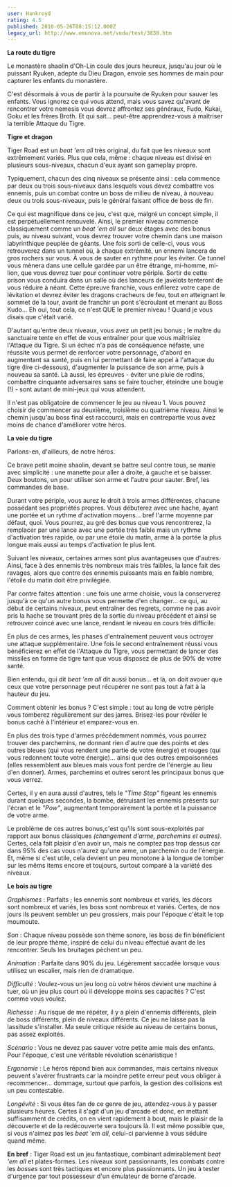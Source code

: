 ```yaml
---
user: Hankroyd
rating: 4.5
published: 2010-05-26T08:15:12.000Z
legacy_url: http://www.emunova.net/veda/test/3838.htm
---
```

**La route du tigre**  

  

Le monastère shaolin d'Oh-Lin coule des jours heureux, jusqu'au jour où le puissant Ryuken, adepte du Dieu Dragon, envoie ses hommes de main pour capturer les enfants du monastère.  

C'est désormais à vous de partir à la poursuite de Ryuken pour sauver les enfants. Vous ignorez ce qui vous attend, mais vous savez qu'avant de rencontrer votre nemesis vous devrez affrontez ses généraux, Fudo, Kukai, Goku et les frères Broth. Et qui sait... peut-être apprendrez-vous à maîtriser la terrible Attaque du Tigre.  

  

  

**Tigre et dragon**  

  

Tiger Road est un _beat 'em all_ très original, du fait que les niveaux sont extrêmement variés. Plus que cela, même : chaque niveau est divisé en plusieurs sous-niveaux, chacun d'eux ayant son gameplay propre.  

  

Typiquement, chacun des cinq niveaux se présente ainsi : cela commence par deux ou trois sous-niveaux dans lesquels vous devez combattre vos ennemis, puis un combat contre un boss de milieu de niveau, à nouveau deux ou trois sous-niveaux, puis le général faisant office de boss de fin.  

Ce qui est magnifique dans ce jeu, c'est que, malgré un concept simple, il est perpétuellement renouvelé. Ainsi, le premier niveau commence classiquement comme un _beat 'em all_ sur deux étages avec des bonus puis, au niveau suivant, vous devrez trouver votre chemin dans une maison labyrinthique peuplée de géants. Une fois sorti de celle-ci, vous vous retrouverez dans un tunnel où, à chaque extrémité, un ennemi lancera de gros rochers sur vous. À vous de sauter en rythme pour les éviter. Ce tunnel vous mènera dans une cellule gardée par un être étrange, mi-homme, mi-lion, que vous devrez tuer pour continuer votre périple. Sortir de cette prison vous conduira dans un salle où des lanceurs de javelots tenteront de vous réduire à néant. Cette épreuve franchie, vous enfilerez votre cape de lévitation et devrez éviter les dragons cracheurs de feu, tout en atteignant le sommet de la tour, avant de franchir un pont s'écroulant et menant au Boss Kudo... Eh oui, tout cela, ce n'est QUE le premier niveau ! Quand je vous disais que c'était varié.  

  

D'autant qu'entre deux niveaux, vous avez un petit jeu bonus ; le maître du sanctuaire tente en effet de vous entraîner pour que vous maîtrisiez l'Attaque du Tigre. Si un échec n'a pas de conséquence néfaste, une réussite vous permet de renforcer votre personnage, d'abord en augmentant sa santé, puis en lui permettant de faire appel à l'attaque du tigre (lire ci-dessous), d'augmenter la puissance de son arme, puis à nouveau sa santé. Là aussi, les épreuves - éviter une pluie de rodins, combattre cinquante adversaires sans se faire toucher, éteindre une bougie (!) - sont autant de mini-jeux qui vous attendent.  

  

Il n'est pas obligatoire de commencer le jeu au niveau 1\. Vous pouvez choisir de commencer au deuxième, troisième ou quatrième niveau. Ainsi le chemin jusqu'au boss final est raccourci, mais en contrepartie vous avez moins de chance d'améliorer votre héros.  

  

**La voie du tigre**  

  

Parlons-en, d'ailleurs, de notre héros.  

Ce brave petit moine shaolin, devant se battre seul contre tous, se manie avec simplicité : une manette pour aller à droite, à gauche et se baisser. Deux boutons, un pour utiliser son arme et l'autre pour sauter. Bref, les commandes de base.  

Durant votre périple, vous aurez le droit à trois armes différentes, chacune possédant ses propriétés propres. Vous débuterez avec une hache, ayant une portée et un rythme d'activation moyens... bref l'arme moyenne par défaut, quoi. Vous pourrez, au gré des bonus que vous rencontrerez, la remplacer par une lance avec une portée très faible mais un rythme d'activation très rapide, ou par une étoile du matin, arme à la portée la plus longue mais aussi au temps d'activation le plus lent.  

Suivant les niveaux, certaines armes sont plus avantageuses que d'autres. Ainsi, face à des ennemis très nombreux mais très faibles, la lance fait des ravages, alors que contre des ennemis puissants mais en faible nombre, l'étoile du matin doit être privilégiée.  

Par contre faites attention : une fois une arme choisie, vous la conserverez jusqu'à ce qu'un autre bonus vous permette d'en changer... ce qui, au début de certains niveaux, peut entraîner des regrets, comme ne pas avoir pris la hache se trouvant près de la sortie du niveau précédent et ainsi se retrouver coincé avec une lance, rendant le niveau en cours très difficile.  

En plus de ces armes, les phases d'entraînement peuvent vous octroyer une attaque supplémentaire. Une fois le second entraînement réussi vous bénéficierez en effet de l'Attaque du Tigre, vous permettant de lancer des missiles en forme de tigre tant que vous disposez de plus de 90% de votre santé.  

  

Bien entendu, qui dit _beat 'em all_ dit aussi bonus... et là, on doit avouer que ceux que votre personnage peut récupérer ne sont pas tout à fait à la hauteur du jeu.  

Comment obtenir les bonus ? C'est simple : tout au long de votre périple vous tomberez régulièrement sur des jarres. Brisez-les pour révéler le bonus caché à l'intérieur et emparez-vous en.  

En plus des trois type d'armes précédemment nommés, vous pourrez trouver des parchemins, ne donnant rien d'autre que des points et des outres bleues (qui vous rendent une partie de votre énergie) et rouges (qui vous redonnent toute votre énergie)... ainsi que des outres empoisonnées (elles ressemblent aux bleues mais vous font perdre de l'énergie au lieu d'en donner). Armes, parchemins et outres seront les principaux bonus que vous verrez.  

  

Certes, il y en aura aussi d'autres, tels le _"Time Stop"_ figeant les ennemis durant quelques secondes, la bombe, détruisant les ennemis présents sur l'écran et le _"Pow"_, augmentant temporairement la portée et la puissance de votre arme.  

Le problème de ces autres bonus,c'est qu'ils sont sous-exploités par rapport aux bonus classiques _(changement d'arme, parchemins et outres)_. Certes, cela fait plaisir d'en avoir un, mais ne comptez pas trop dessus car dans 95% des cas vous n'aurez qu'une arme, un parchemin ou de l'énergie. Et, même si c'est utile, cela devient un peu monotone à la longue de tomber sur les mêms items encore et toujours, surtout comparé à la variété des niveaux.  

  

  

**Le bois au tigre**  

  

_Graphismes_ : Parfaits ; les ennemis sont nombreux et variés, les décors sont nombreux et variés, les boss sont nombreux et variés. Certes, de nos jours ils peuvent sembler un peu grossiers, mais pour l'époque c'était le top moumoute.  

  

_Son_ : Chaque niveau possède son thème sonore, les boss de fin bénéficient de leur propre thème, inspiré de celui du niveau effectué avant de les rencontrer. Seuls les bruitages pèchent un peu.  

  

_Animation_ : Parfaite dans 90% du jeu. Légèrement saccadée lorsque vous utilisez un escalier, mais rien de dramatique.  

  

_Difficulté_ : Voulez-vous un jeu long où votre héros devient une machine à tuer, où un jeu plus court où il développe moins ses capacités ? C'est comme vous voulez.  

  

_Richesse_ : Au risque de me répéter, il y a plein d'ennemis différents, plein de boss différents, plein de niveaux différents. Ce jeu ne laisse pas la lassitude s'installer. Ma seule critique réside au niveau de certains bonus, pas assez exploités.  

  

_Scénario_ : Vous ne devez pas sauver votre petite amie mais des enfants. Pour l'époque, c'est une véritable révolution scénaristique !  

  

_Ergonomie_ : Le héros répond bien aux commandes, mais certains niveaux peuvent s'avérer frustrants car la moindre petite erreur peut vous obliger à recommencer... dommage, surtout que parfois, la gestion des collisions est un peu contestable.  

  

_Longévité_ : Si vous êtes fan de ce genre de jeu, attendez-vous à y passer plusieurs heures. Certes il s'agit d'un jeu d'arcade et donc, en mettant suffisamment de crédits, on en vient rapidement à bout, mais le plaisir de la découverte et de la redécouverte sera toujours là. Il est même possible que, si vous n'aimez pas les _beat 'em all_, celui-ci parvienne à vous séduire quand même.  

  

  

**En bref** : Tiger Road est un jeu fantastique, combinant admirablement _beat 'em all_ et plates-formes. Les niveaux sont passionnants, les combats contre les _bosses_ sont très tactiques et encore plus passionnants. Un jeu à tester d'urgence par tout possesseur d'un émulateur de borne d'arcade.